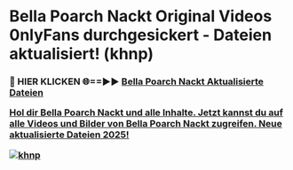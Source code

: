 # Bella Poarch Nackt Original Videos 0nlyFans durchgesickert - Dateien aktualisiert! (khnp)

<h3>🔴 HIER KLICKEN 🌐==►► <a href="https://tinyurl.com/h6vf6nb8" rel="nofollow">Bella Poarch Nackt Aktualisierte Dateien

Hol dir Bella Poarch Nackt und alle Inhalte. Jetzt kannst du auf alle Videos und Bilder von Bella Poarch Nackt zugreifen. Neue aktualisierte Dateien 2025!

[![khnp](https://i.imgur.com/sD4kR3V.gif)](https://tinyurl.com/h6vf6nb8)
